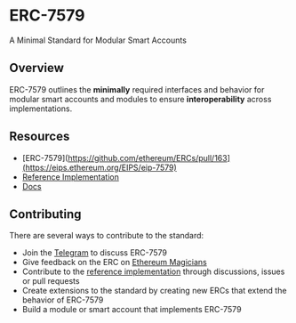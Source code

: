 # ERC-7579

A Minimal Standard for Modular Smart Accounts

## Overview

ERC-7579 outlines the **minimally** required interfaces and behavior for modular smart accounts and modules to ensure **interoperability** across implementations.

## Resources

- [ERC-7579](https://github.com/ethereum/ERCs/pull/163](https://eips.ethereum.org/EIPS/eip-7579)
- [Reference Implementation](https://github.com/erc7579/erc7579-implementation)
- [Docs](https://erc7579.com/)

## Contributing

There are several ways to contribute to the standard:

- Join the [Telegram](https://t.me/+KfB9WuhKDgk5YzIx) to discuss ERC-7579
- Give feedback on the ERC on [Ethereum Magicians](https://ethereum-magicians.org/t/erc-7579-minimal-modular-smart-accounts/17336)
- Contribute to the [reference implementation](https://github.com/erc7579/erc7579-implementation) through discussions, issues or pull requests
- Create extensions to the standard by creating new ERCs that extend the behavior of ERC-7579
- Build a module or smart account that implements ERC-7579
